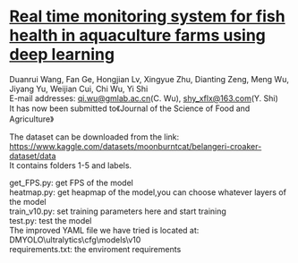 # [Real time monitoring system for fish health in aquaculture farms using deep learning]()


Duanrui Wang, Fan Ge, Hongjian Lv, Xingyue Zhu, Dianting Zeng, Meng Wu, Jiyang Yu, Weijian Cui, Chi Wu, Yi Shi   
E-mail addresses: qi.wu@gmlab.ac.cn(C. Wu), shy_xflx@163.com(Y. Shi)  
It has now been submitted to《Journal of the Science of Food and Agriculture》  

The dataset can be downloaded from the link: https://www.kaggle.com/datasets/moonburntcat/belangeri-croaker-dataset/data  
It contains folders 1-5 and labels.  

get_FPS.py: get FPS of the model  
heatmap.py: get heapmap of the model,you can choose whatever layers of the model  
train_v10.py: set training parameters here and start training  
test.py: test the model  
The improved YAML file we have tried is located at: DMYOLO\ultralytics\cfg\models\v10  
requirements.txt: the enviroment requirements

